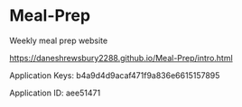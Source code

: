 # Meal-Prep
Weekly meal prep website 

https://daneshrewsbury2288.github.io/Meal-Prep/intro.html


Application Keys:
b4a9d4d9acaf471f9a836e6615157895


Application ID:
aee51471

